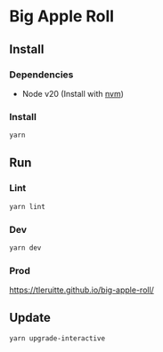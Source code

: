 # Big Apple Roll

## Install

### Dependencies

- Node v20 (Install with [nvm](https://github.com/nvm-sh/nvm))

### Install

```sh
yarn
```

## Run

### Lint

```sh
yarn lint
```

### Dev

```sh
yarn dev
```

### Prod

https://tleruitte.github.io/big-apple-roll/

## Update

```sh
yarn upgrade-interactive
```
